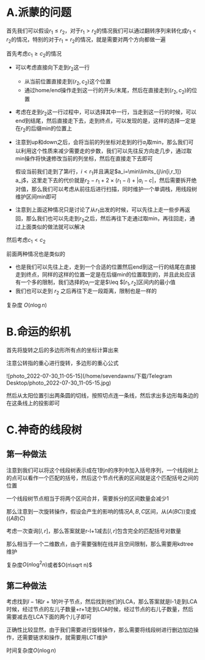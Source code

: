 # A.派蒙的问题

首先我们可以假设$r_1\leq r_2$，对于$r_1>r_2$的情况我们可以通过翻转序列来转化成$r_1<r_2$的情况，特别的对于$r_1=r_2$的情况，就是需要对两个方向都做一遍

首先考虑$c_1\geq c_2$的情况

- 可以考虑直接向下走到$r_2$这一行

  - 从当前位置直接走到$(r_2,c_2)$这个位置
  - 通过home/end操作走到这一行的开头/末尾，然后在直接走到$(r_2,c_2)$的位置

- 考虑在走到$r_2$这一行过程中，可以选择其中一行，当走到这一行的时候，可以end到结尾，然后直接走下去，走到终点，可以发现的是，这样的选择一定是在$r_2$的后缀min的位置上

- 注意到up和down之后，会将当前的列坐标对走到的行$a_i$取min，那么我们可以利用这个性质来减少需要走的步数，我们可以先往反方向走几步，通过取min操作将快速修改当前的列坐标，然后在直接走下去即可

  假设当前我们走到了第$i$行，$i< r_1$并且满足$a_i=\min\limits_{j\in[i,r_1]} a_j$，这里走下去的代价就是$r_2-r_1+2\times (r_1-i)+|a_i-c|$，然后需要拆开绝对值，那么我们可以考虑从前往后进行扫描，同时维护一个单调栈，用线段树维护区间min即可

- 注意到上面这种情况只是讨论了从$r_1$出发的时候，可以先往上走一些步再返回，那么我们也可以先走到$r_2$之后，然后再往下走通过取min，再往回走，通过上面类似的做法就可以解决

然后考虑$c_1<c_2$

前面两种情况也是类似的

- 也是我们可以先往上走，走到一个合适的位置然后end到这一行的结尾在直接走到终点，同样的这样的位置一定是在后缀min的位置取到的，并且此处应该有一个多的限制，我们选择的$a_i$一定是$\leq $$[r_1,r_2]$区间内的最小值
- 我们也可以走到 $r_2$ 之后再往下走一段距离，限制也是一样的

复杂度 $O(n\log n)$

# B.命运的织机

首先将旋转之后的多边形所有点的坐标计算出来

注意公转指的重心进行旋转，多边形的重心公式

![photo_2022-07-30_11-05-15](/home/sevendawns/下载/Telegram Desktop/photo_2022-07-30_11-05-15.jpg)

然后从太阳位置引出两条圆的切线，按照切点连一条线，然后求出多边形每条边的在这条线上的投影即可

# C.神奇的线段树

## 第一种做法

注意到我们可以将这个线段树表示成在$1$到$n$的序列中加入括号序列，一个线段树上的点可以看作一个匹配的括号，然后这个节点代表的区间就是这个匹配括号之间的位置

一个线段树节点相当于将两个区间合并，需要拆分的区间数量会减少1

那么注意到一次旋转操作，假设会产生的影响的情况$A,B,C$区间，从$(A(BC))$变成$((AB)C)$

考虑一次查询$[l,r]$，那么答案就是r-l+1减去$[l,r]$包含完全的匹配括号对数量

那么相当于一个二维数点，由于需要强制在线并且空间限制，那么需要用kdtree维护

复杂度$O(n\log ^2n)$或者$O(n\sqrt n)$

## 第二种做法

考虑找到$l-1$和$r+1$的叶子节点，然后找到他们的LCA，那么答案就是l-1走到LCA时候，经过节点的左儿子数量+r+1走到LCA时候，经过节点的右儿子数量，然后需要减去在LCA下面的两个儿子即可

正确性比较显然，由于我们需要进行旋转操作，那么需要将线段树进行删边加边操作，还需要链求和操作，就需要用LCT维护

时间复杂度$O(n\log n)$